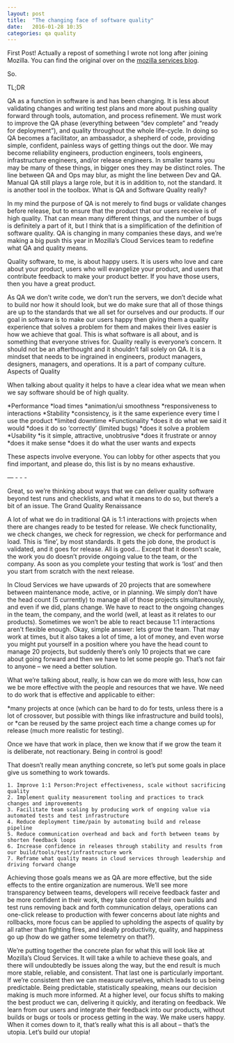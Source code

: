 ```yaml
---
layout: post
title:  "The changing face of software quality"
date:   2016-01-28 10:35
categories: qa quality
---
```


First Post! Actually a repost of something I wrote not long after joining Mozilla. You can find the original over on the [mozilla services blog](https://blog.mozilla.org/services/2015/03/24/the-changing-face-of-software-quality/).

So.

TL;DR

QA as a function in software is and has been changing. It is less about validating changes and writing test plans and more about pushing quality forward through tools, automation, and process refinement. We must work to improve the QA phase (everything between “dev complete” and “ready for deployment”), and quality throughout the whole life-cycle. In doing so QA becomes a facilitator, an ambassador, a shepherd of code, providing simple, confident, painless ways of getting things out the door. We may become reliability engineers, production engineers, tools engineers, infrastructure engineers, and/or release engineers. In smaller teams you may be many of these things, in bigger ones they may be distinct roles. The line between QA and Ops may blur, as might the line between Dev and QA. Manual QA still plays a large role, but it is in addition to, not the standard. It is another tool in the toolbox.
What is QA and Software Quality really?

In my mind the purpose of QA is not merely to find bugs or validate changes before release, but to ensure that the product that our users receive is of high quality. That can mean many different things, and the number of bugs is definitely a part of it, but I think that is a simplification of the definition of software quality. QA is changing in many companies these days, and we’re making a big push this year in Mozilla’s Cloud Services team to redefine what QA and quality means.

Quality software, to me, is about happy users. It is users who love and care about your product, users who will evangelize your product, and users that contribute feedback to make your product better. If you have those users, then you have a great product.

As QA we don’t write code, we don’t run the servers, we don’t decide what to build nor how it should look, but we do make sure that all of those things are up to the standards that we all set for ourselves and our products. If our goal in software is to make our users happy then giving them a quality experience that solves a problem for them and makes their lives easier is how we achieve that goal. This is what software is all about, and is something that everyone strives for. Quality really is everyone’s concern. It should not be an afterthought and it shouldn’t fall solely on QA. It is a mindset that needs to be ingrained in engineers, product managers, designers, managers, and operations. It is a part of company culture.
Aspects of Quality

When talking about quality it helps to have a clear idea what we mean when we say software should be of high quality.

*Performance
    *load times
    *animation/ui smoothness
    *responsiveness to interactions
*Stability
    *consistency, is it the same experience every time I use the product
    *limited downtime
*Functionality
    *does it do what we said it would
    *does it do so ‘correctly’ (limited bugs)
    *does it solve a problem
*Usability
    *is it simple, attractive, unobtrusive
    *does it frustrate or annoy
    *does it make sense
    *does it do what the user wants and expects

These aspects involve everyone. You can lobby for other aspects that you find important, and please do, this list is by no means exhaustive.

— - - -

Great, so we’re thinking about ways that we can deliver quality software beyond test runs and checklists, and what it means to do so, but there’s a bit of an issue.
The Grand Quality Renaissance

A lot of what we do in traditional QA is 1:1 interactions with projects when there are changes ready to be tested for release. We check functionality, we check changes, we check for regression, we check for performance and load. This is ‘fine’, by most standards. It gets the job done, the product is validated, and it goes for release. All is good… Except that it doesn’t scale, the work you do doesn’t provide ongoing value to the team, or the company. As soon as you complete your testing that work is ‘lost’ and then you start from scratch with the next release.

In Cloud Services we have upwards of 20 projects that are somewhere between maintenance mode, active, or in planning. We simply don’t have the head count (5 currently) to manage all of those projects simultaneously, and even if we did, plans change. We have to react to the ongoing changes in the team, the company, and the world (well, at least as it relates to our products). Sometimes we won’t be able to react because 1:1 interactions aren’t flexible enough. Okay, simple answer: lets grow the team. That may work at times, but it also takes a lot of time, a lot of money, and even worse you might put yourself in a position where you have the head count to manage 20 projects, but suddenly there’s only 10 projects that we care about going forward and then we have to let some people go. That’s not fair to anyone – we need a better solution.

What we’re talking about, really, is how can we do more with less, how can we be more effective with the people and resources that we have. We need to do work that is effective and applicable to either:

*many projects at once (which can be hard to do for tests, unless there is a lot of crossover, but possible with things like infrastructure and build tools), or
*can be reused by the same project each time a change comes up for release (much more realistic for testing).

Once we have that work in place, then we know that if we grow the team it is deliberate, not reactionary. Being in control is good!

That doesn’t really mean anything concrete, so let’s put some goals in place give us something to work towards.

    1. Improve 1:1 Person:Project effectiveness, scale without sacrificing quality
    2. Implement quality measurement tooling and practices to track changes and improvements
    3. Facilitate team scaling by producing work of ongoing value via automated tests and test infrastructure
    4. Reduce deployment time/pain by automating build and release pipeline
    5. Reduce communication overhead and back and forth between teams by shorten feedback loops
    6. Increase confidence in releases through stability and results from our build/tools/test/infrastructure work
    7. Reframe what quality means in cloud services through leadership and driving forward change

Achieving those goals means we as QA are more effective, but the side effects to the entire organization are numerous. We’ll see more transparency between teams, developers will receive feedback faster and be more confident in their work, they take control of their own builds and test runs removing back and forth communication delays, operations can one-click release to production with fewer concerns about late nights and rollbacks, more focus can be applied to upholding the aspects of quality by all rather than fighting fires, and ideally productivity, quality, and happiness go up (how do we gather some telemetry on that?).

We’re putting together the concrete plan for what this will look like at Mozilla’s Cloud Services. It will take a while to achieve these goals, and there will undoubtedly be issues along the way, but the end result is much more stable, reliable, and consistent. That last one is particularly important. If we’re consistent then we can measure ourselves, which leads to us being predictable. Being predictable, statistically speaking, means our decision making is much more informed. At a higher level, our focus shifts to making the best product we can, delivering it quickly, and iterating on feedback. We learn from our users and integrate their feedback into our products, without builds or bugs or tools or process getting in the way. We make users happy. When it comes down to it, that’s really what this is all about – that’s the utopia. Let’s build our utopia!
